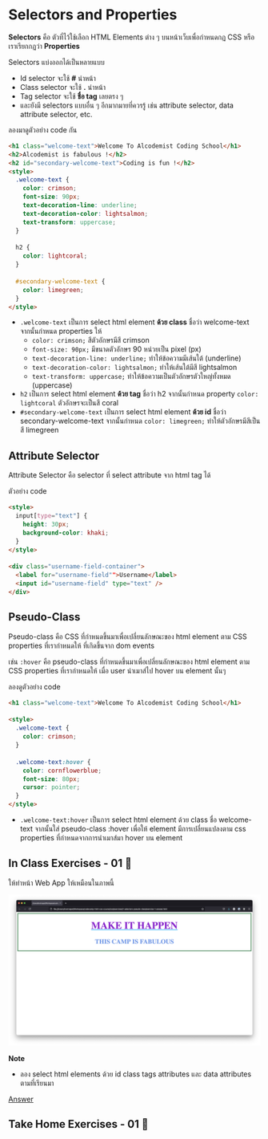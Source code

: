 # Selectors and Properties

**Selectors** คือ ตัวที่ไว้ใช้เลือก HTML Elements ต่าง ๆ บนหน้าเว็บเพื่อกําหนดกฏ CSS หรือเราเรียกกฏว่า **Properties**

Selectors แบ่งออกได้เป็นหลายแบบ

- Id selector จะใช้ **#** นำหน้า
- Class selector จะใช้ **.** นำหน้า
- Tag selector จะใช้ **ชื่อ tag** เลยตรง ๆ
- และยังมี selectors แบบอื่น ๆ อีกมากมายที่ควรรู้ เช่น attribute selector, data attribute selector, etc.

ลองมาดูตัวอย่าง code กัน

```html
<h1 class="welcome-text">Welcome To Alcodemist Coding School</h1>
<h2>Alcodemist is fabulous !</h2>
<h2 id="secondary-welcome-text">Coding is fun !</h2>
<style>
  .welcome-text {
    color: crimson;
    font-size: 90px;
    text-decoration-line: underline;
    text-decoration-color: lightsalmon;
    text-transform: uppercase;
  }

  h2 {
    color: lightcoral;
  }

  #secondary-welcome-text {
    color: limegreen;
  }
</style>
```

- `.welcome-text` เป็นการ select html element **ด้วย class** ชื่อว่า welcome-text จากนั้นกำหนด properties ให้
  - `color: crimson;` สีตัวอักษรมีสี crimson
  - `font-size: 90px;` มีขนาดตัวอักษร 90 หน่วยเป็น pixel (px)
  - `text-decoration-line: underline;` ทำให้ข้อความมีเส้นใต้ (underline)
  - `text-decoration-color: lightsalmon;` ทำให้เส้นใต้มีสี lightsalmon
  - `text-transform: uppercase;` ทำให้ข้อความเป็นตัวอักษรตัวใหญ่ทั้งหมด (uppercase)
- `h2` เป็นการ select html element **ด้วย tag** ชื่อว่า h2 จากนั้นกำหนด property `color: lightcoral` ตัวอักษรจะเป็นสี coral
- `#secondary-welcome-text` เป็นการ select html element **ด้วย id** ชื่อว่า secondary-welcome-text จากนั้นกำหนด `color: limegreen;` ทำให้ตัวอักษรมีสีเป็นสี limegreen

## Attribute Selector

Attribute Selector คือ selector ที่ select attribute จาก html tag ได้

ตัวอย่าง code

```html
<style>
  input[type="text"] {
    height: 30px;
    background-color: khaki;
  }
</style>

<div class="username-field-container">
  <label for="username-field"">Username</label>
  <input id="username-field" type="text" />
</div>
```

## Pseudo-Class

Pseudo-class คือ CSS ที่กำหนดขึ้นมาเพื่อเปลี่ยนลักษณะของ html element ตาม CSS properties ที่เรากำหนดให้ ที่เกิดขึ้นจาก dom events

เช่น `:hover` คือ pseudo-class ที่กำหนดขึ้นมาเพื่อเปลี่ยนลักษณะของ html element ตาม CSS properties ที่เรากำหนดให้ เมื่อ user นำเมาส์ไป hover บน element นั้นๆ

ลองดูตัวอย่าง code

```html
<h1 class="welcome-text">Welcome To Alcodemist Coding School</h1>

<style>
  .welcome-text {
    color: crimson;
  }

  .welcome-text:hover {
    color: cornflowerblue;
    font-size: 80px;
    cursor: pointer;
  }
</style>
```

- `.welcome-text:hover` เป็นการ select html element ด้วย class ชื่อ welcome-text จากนั้นใส่ pseudo-class :hover เพื่อให้ element มีการเปลี่ยนแปลงตาม css properties ที่กำหนดจากการนำเมาส์มา hover บน element

## In Class Exercises - 01 🏅

ให้ทำหน้า Web App ให้เหมือนในภาพนี้

![Ex01 Inclass User Interface](./../exercises/images/ex01-inclass.png)

**Note**

- ลอง select html elements ด้วย id class tags attributes และ data attributes ตามที่เรียนมา

[Answer](https://github.com/napatwongchr/intro-to-html/blob/main/exercises/ex01-inclass-answer.html)

## Take Home Exercises - 01 🏅

